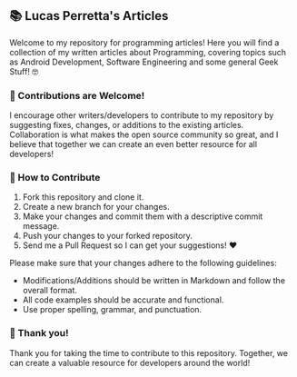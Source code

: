 ## 📚 Lucas Perretta's Articles

Welcome to my repository for programming articles! Here you will find a collection of my written articles about Programming, covering topics such as Android Development, Software Engineering and some general Geek Stuff! 🤓

### 🎉 Contributions are Welcome!

I encourage other writers/developers to contribute to my repository by suggesting fixes, changes, or additions to the existing articles. Collaboration is what makes the open source community so great, and I believe that together we can create an even better resource for all developers!

### 🤝 How to Contribute

1. Fork this repository and clone it.
2. Create a new branch for your changes.
3. Make your changes and commit them with a descriptive commit message.
4. Push your changes to your forked repository.
5. Send me a Pull Request so I can get your suggestions! ❤️

Please make sure that your changes adhere to the following guidelines:

- Modifications/Additions should be written in Markdown and follow the overall format.
- All code examples should be accurate and functional.
- Use proper spelling, grammar, and punctuation.

### 🙏 Thank you!

Thank you for taking the time to contribute to this repository. Together, we can create a valuable resource for developers around the world!

